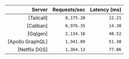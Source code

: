 <!-- PERFORMANCE_RESULTS_START -->

| Server | Requests/sec | Latency (ms) |
|--------:|--------------:|--------------:|
| [Tailcall] | `8,175.20` | `12.21` |
| [Caliban] | `6,976.35` | `14.30` |
| [Gqlgen] | `2,134.16` | `48.52` |
| [Apollo GraphQL] | `1,941.09` | `51.38` |
| [Netflix DGS] | `1,364.13` | `77.86` |

<!-- PERFORMANCE_RESULTS_END -->
